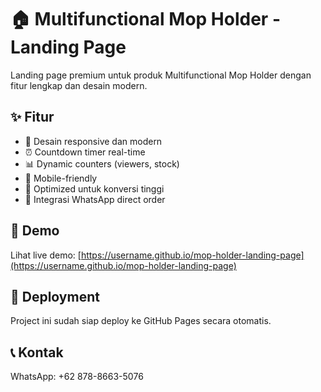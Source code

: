 # 🏠 Multifunctional Mop Holder - Landing Page

Landing page premium untuk produk Multifunctional Mop Holder dengan fitur lengkap dan desain modern.

## ✨ Fitur

- 🎨 Desain responsive dan modern
- ⏰ Countdown timer real-time
- 📊 Dynamic counters (viewers, stock)
- 📱 Mobile-friendly
- 🚀 Optimized untuk konversi tinggi
- 💬 Integrasi WhatsApp direct order

## 🔗 Demo

Lihat live demo: [https://username.github.io/mop-holder-landing-page](https://username.github.io/mop-holder-landing-page)

## 🚀 Deployment

Project ini sudah siap deploy ke GitHub Pages secara otomatis.

## 📞 Kontak

WhatsApp: +62 878-8663-5076
